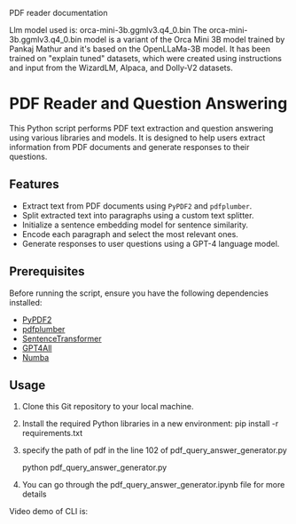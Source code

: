 PDF reader documentation

Llm model used is: orca-mini-3b.ggmlv3.q4_0.bin
The orca-mini-3b.ggmlv3.q4_0.bin model is a variant of the Orca Mini 3B model trained by Pankaj Mathur and it's based on the OpenLLaMa-3B model. It has been trained on "explain tuned" datasets, which were created using instructions and input from the WizardLM, Alpaca, and Dolly-V2 datasets.

# PDF Reader and Question Answering

This Python script performs PDF text extraction and question answering using various libraries and models. It is designed to help users extract information from PDF documents and generate responses to their questions.

## Features

- Extract text from PDF documents using `PyPDF2` and `pdfplumber`.
- Split extracted text into paragraphs using a custom text splitter.
- Initialize a sentence embedding model for sentence similarity.
- Encode each paragraph and select the most relevant ones.
- Generate responses to user questions using a GPT-4 language model.

## Prerequisites

Before running the script, ensure you have the following dependencies installed:

- [PyPDF2](https://pythonhosted.org/PyPDF2/)
- [pdfplumber](https://github.com/jsvine/pdfplumber)
- [SentenceTransformer](https://github.com/UKPLab/sentence-transformers)
- [GPT4All](https://github.com/chatGPT/GPT4All)
- [Numba](https://numba.pydata.org/)

## Usage

1. Clone this Git repository to your local machine.

2. Install the required Python libraries in a new environment:
    pip install -r requirements.txt

3. specify the path of pdf in the line 102 of pdf_query_answer_generator.py

    python pdf_query_answer_generator.py

4. You can go through the pdf_query_answer_generator.ipynb file for more details

Video demo of CLI is:

